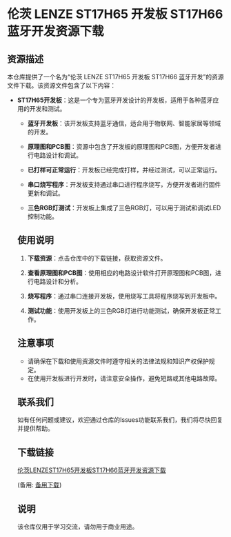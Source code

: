 # 伦茨 LENZE ST17H65 开发板 ST17H66 蓝牙开发资源下载

## 资源描述

本仓库提供了一个名为“伦茨 LENZE ST17H65 开发板 ST17H66 蓝牙开发”的资源文件下载。该资源文件包含了以下内容：

- **ST17H65开发板**：这是一个专为蓝牙开发设计的开发板，适用于各种蓝牙应用的开发和测试。

  - **蓝牙开发板**：该开发板支持蓝牙通信，适合用于物联网、智能家居等领域的开发。

  - **原理图和PCB图**：资源中包含了开发板的原理图和PCB图，方便开发者进行电路设计和调试。

  - **已打样可正常运行**：开发板已经完成打样，并经过测试，可以正常运行。

  - **串口烧写程序**：开发板支持通过串口进行程序烧写，方便开发者进行固件更新和调试。

  - **三色RGB灯测试**：开发板上集成了三色RGB灯，可以用于测试和调试LED控制功能。

  ## 使用说明

  1. **下载资源**：点击仓库中的下载链接，获取资源文件。

  2. **查看原理图和PCB图**：使用相应的电路设计软件打开原理图和PCB图，进行电路设计和分析。

  3. **烧写程序**：通过串口连接开发板，使用烧写工具将程序烧写到开发板中。

  4. **测试功能**：使用开发板上的三色RGB灯进行功能测试，确保开发板正常工作。

  ## 注意事项

  - 请确保在下载和使用资源文件时遵守相关的法律法规和知识产权保护规定。
  - 在使用开发板进行开发时，请注意安全操作，避免短路或其他电路故障。

  ## 联系我们

  如有任何问题或建议，欢迎通过仓库的Issues功能联系我们，我们将尽快回复并提供帮助。

  ## 下载链接
  [伦茨LENZEST17H65开发板ST17H66蓝牙开发资源下载](https://pan.quark.cn/s/b352b8501ad0) 

  (备用: [备用下载](https://pan.baidu.com/s/13PsQk2bzVIcfPJJ6LGzqog?pwd=1234))

  ## 说明

  该仓库仅用于学习交流，请勿用于商业用途。
